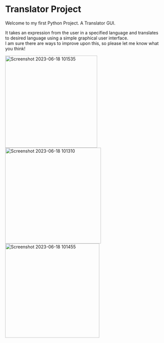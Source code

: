 # Translator Project 

Welcome to my first Python Project. 
A Translator GUI. 

It takes an expression from the user in a specified language and translates to desired language using a simple graphical user interface.  
I am sure there are ways to improve upon this, so please let me know what you think!

<img width="295" alt="Screenshot 2023-06-18 101535" src="https://github.com/mac455/mac455.github.io/assets/136570054/95e51908-25aa-4594-9487-f217cdd43212">



<img width="307" alt="Screenshot 2023-06-18 101310" src="https://github.com/mac455/mac455.github.io/assets/136570054/5ce0c1d6-3df2-4798-bdc6-7e0de91d9ae5">


<img width="302" alt="Screenshot 2023-06-18 101455" src="https://github.com/mac455/mac455.github.io/assets/136570054/8ef9bde1-ce3d-463e-8fad-05ea97e14f85">


